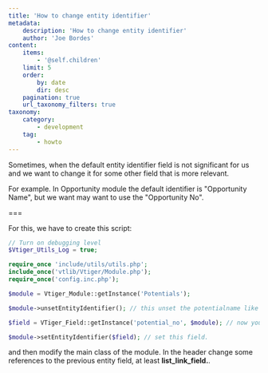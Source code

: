 ```yaml
---
title: 'How to change entity identifier'
metadata:
    description: 'How to change entity identifier'
    author: 'Joe Bordes'
content:
    items:
        - '@self.children'
    limit: 5
    order:
        by: date
        dir: desc
    pagination: true
    url_taxonomy_filters: true
taxonomy:
    category:
        - development 
    tag:
        - howto
---
```


Sometimes, when the default entity identifier field is not significant for us and we want to change it for some other field that is more relevant.

For example. In Opportunity module the default identifier is "Opportunity Name", but we want may want to use the "Opportunity No".

===

For this, we have to create this script:

```php
// Turn on debugging level
$Vtiger_Utils_Log = true;

require_once 'include/utils/utils.php';
include_once('vtlib/Vtiger/Module.php');
require_once('config.inc.php');

$module = Vtiger_Module::getInstance('Potentials');

$module->unsetEntityIdentifier(); // this unset the potentialname like a entity identifeir

$field = VTiger_Field::getInstance('potential_no', $module); // now you get the field that you want to entity identifier

$module->setEntityIdentifier($field); // set this field.
```

and then modify the main class of the module. In the header change some references to the previous entity field, at least **list_link_field.**.
